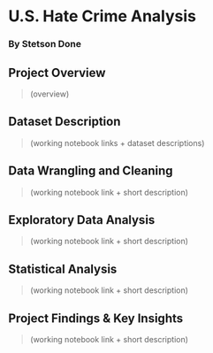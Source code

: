 # U.S. Hate Crime Analysis 
### By Stetson Done

## Project Overview
>(overview)

## Dataset Description
>(working notebook links + dataset descriptions)

## Data Wrangling and Cleaning
>(working notebook link + short description)

## Exploratory Data Analysis
>(working notebook link + short description)

## Statistical Analysis 
>(working notebook link + short description)

## Project Findings & Key Insights
>(working notebook link + short description)


